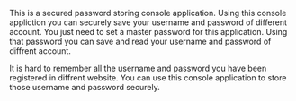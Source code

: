 This is a secured password storing console application.
Using this console appliction you can securely save your username and password of different account.
You just need to set a master password for this application. Using that password you can save and read your username and password
of diffrent account.

It is hard to remember all the username and password you have been registered in diffrent website. You can use this console
application to store those username and password securely.
